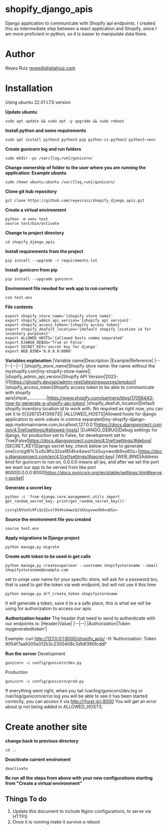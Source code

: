 # shopify_django_apis

Django application to communicate with Shopify api endpoints. I created this as intermediate step between a react application and Shopify, since I am more proficient in python, so it is easier to manipulate data there.

# Author

Reyes Ruiz
reyes@digitalruiz.com

# Installation

Using ubuntu 22.01 LTS version

**Update ubuntu**

```
sudo apt update && sudo apt -y upgrade && sudo reboot
```

**Install python and some requirements**

```
sudo apt install python3 python3-pip python-is-python3 python3-venv
```

**Create gunicorn log and run folders**

```
sudo mkdir -pv /var/{log,run}/gunicorn/
```

**Change ownership of folder to the user where you are running the application: Example ubuntu**

```
sudo chown ubuntu:ubuntu /var/{log,run}/gunicorn/
```

**Clone git hub repository**

```
git clone https://github.com/reyesruiz/shopify_django_apis.git
```

**Create a virtual environment**

```
python -m venv test
source test/bin/activate
```

**Change to project directory**

```
cd shopify_django_apis
```

**Install requirements from the project**

```
pip install --upgrade -r requirements.txt
```

**Install gunicorn from pip**

```
pip install --upgrade gunicorn
```

**Environment file needed for web app to run correctly**

```
vim test.env
```

**File contents**

```
export shopify_store_name='{shopify store name}'
export shopify_admin_api_version='{shopify api version}'
export shopify_access_token='{shopify access token}'
export shopify_deafult_location='{default shopify location id for inventory purposes}'
export ALLOWED_HOSTS='{allowed hosts comma separated'
export DJANGO_DEBUG='True or False'
export SECRET_KEY='secret key for django'
export WEB_BIND='0.0.0.0:8000'
```

**Variables explanation**
|Variable name|Description |Example|Reference|
|--|--|--|--|
|shopify_store_name|Shopify store name: the name without the myshopify.com|my-shopify-store-name||
|shopify_admin_api_version|Shopify API Version|2023-01|<https://shopify.dev/api/admin-rest/latest/resources/product|>
|shopify_access_token|Shopify access token to be able to communicate with shopify apis|shpat_..............|<https://www.shopify.com/partners/blog/17056443-how-to-generate-a-shopify-api-token|>
|shopify_deafult_location|Default shopify inventory location id to work with. No required as right now, you can set it to 0|3267254135673||
|ALLOWED_HOSTS|Allowed hosts for django application to work values in comma separated|my-shopify-django-app.mydomainname.com,localhost,127.0.0.1|<https://docs.djangoproject.com/en/4.1/ref/settings/#allowed-hosts|>
|DJANGO_DEBUG|Debug settings for django, for production set to False, for development set to True|False|<https://docs.djangoproject.com/en/4.1/ref/settings/#debug|>
|SECRET_KEY|Django secret key, check below on how to generate one|ccn)gl6%%o5c9fi$z32ssl954hs4awz$i%k5uyvwodb9vu65z=|<https://docs.djangoproject.com/en/4.1/ref/settings/#secret-key|>
|WEB_BIND|Address bind for gunicorn to run on, 0.0.0.0 means all ips, and after we set the port we want our app to be served from like port 8000|0.0.0.0:8000|<https://docs.gunicorn.org/en/stable/settings.html#server-socket|>

**Generate a secret key**

```
python -c 'from django.core.management.utils import get_random_secret_key; print(get_random_secret_key())'
```

```
ccn)gl6%%o5c9fi$z32ssl954hs4awz$i%k5uyvwodb9vu65z=
```

**Source the environment file you created**

```
source test.env
```


**Apply migrations to Django project**

```
python manage.py migrate
```

**Create auth token to be used in get calls**
```
python manage.py createsuperuser --username shopifystorename --email shopifystorename@example.com
```
set to uniqe user name for your specific store, will ask for a password too, that is used to get the token via web endpoint, but will not use it this time

```
python manage.py drf_create_token shopifystorename
```
It will generate a token, save it to a a safe place, this is what we will be using for authorization to access our apis.

**Authorization header**
The header that need to send to authenticate with our endpoints is:
|Header|Value|
|--|--|
|Authorization|Token mygeneratedtoken'|

Example:
curl http://127.0.0.1:8000/shopify_apis/ -H 'Authorization: Token 9054f7aa9305e012b3c2300408c3dfdf390fcddf'

**Run the server**
Development

```
gunicorn -c config/gunicorn/dev.py
```

Production

```
gunicorn -c config/gunicorn/prod.py
```

If everything went right, when you tail /var/log/gunicorn/dev.log or /var/log/gunicorn/error.log you will be able to see it has been started correctly, you can access it via <http://{host-ip}:8000>
You will get an error about ip not being added in ALLOWED_HOSTS.

# Create another site

**change back to previous directory**

```
cd ..
```

**Deactivate current enviroment**

```
deactivate
```

**Re run all the steps from above with your new configurations starting from "Create a virtual environment"**

## Things To do

 1. Update this document to include Nginx configurations, to serve via HTTPS
 2. Once it is running make it survive a reboot